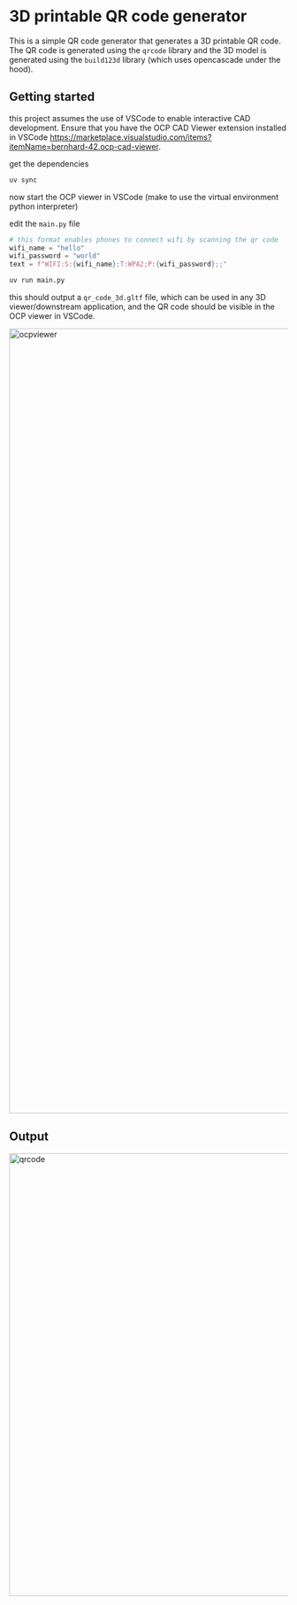 # 3D printable QR code generator

This is a simple QR code generator that generates a 3D printable QR code. The QR code is generated using the `qrcode` library and the 3D model is generated using the `build123d` library (which uses opencascade under the hood).


## Getting started

this project assumes the use of VSCode to enable interactive CAD development. Ensure that you have the OCP CAD Viewer extension installed in VSCode https://marketplace.visualstudio.com/items?itemName=bernhard-42.ocp-cad-viewer.

get the dependencies

```bash
uv sync
```

now start the OCP viewer in VSCode (make to use the virtual environment python interpreter)

edit the `main.py` file 

```python
# this format enables phones to connect wifi by scanning the qr code
wifi_name = "hello"
wifi_password = "world"
text = f"WIFI:S:{wifi_name};T:WPA2;P:{wifi_password};;"
```

```bash
uv run main.py
```

this should output a `qr_code_3d.gltf` file, which can be used in any 3D viewer/downstream application, and the QR code should be visible in the OCP viewer in VSCode.

<img width="1418" alt="ocpviewer" src="https://github.com/user-attachments/assets/06157e6d-3d44-48f1-9bff-439c6e6fb90c" />


## Output

<img width="800" alt="qrcode" src="https://github.com/user-attachments/assets/ccbbb919-05d3-4a21-b823-6dc6251d0370" />

